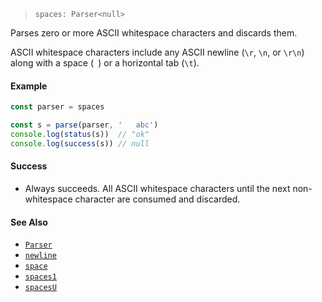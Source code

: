 <!--
 Copyright (c) 2020 Thomas J. Otterson
 
 This software is released under the MIT License.
 https://opensource.org/licenses/MIT
-->

> `spaces: Parser<null>`

Parses zero or more ASCII whitespace characters and discards them.

ASCII whitespace characters include any ASCII newline (`\r`, `\n`, or `\r\n`) along with a space (` `) or a horizontal tab (`\t`).

#### Example

```javascript
const parser = spaces

const s = parse(parser, '   abc')
console.log(status(s))  // "ok"
console.log(success(s)) // null
```

#### Success

* Always succeeds. All ASCII whitespace characters until the next non-whitespace character are consumed and discarded.

#### See Also

* [`Parser`](../types/parser.md)
* [`newline`](newline.md)
* [`space`](space.md)
* [`spaces1`](spaces1.md)
* [`spacesU`](spacesu.md)